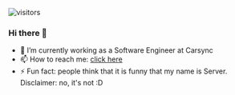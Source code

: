 ![visitors](https://visitor-badge.glitch.me/badge?page_id=red17electro.red17electro)

### Hi there 👋
- 🔭 I’m currently working as a Software Engineer at Carsync
- 📫 How to reach me: [click here](t.me/red17electro)
- ⚡ Fun fact: people think that it is funny that my name is Server. Disclaimer: no, it's not :D 

<!--
**red17electro/red17electro** is a ✨ _special_ ✨ repository because its `README.md` (this file) appears on your GitHub profile.

Here are some ideas to get you started:

- 🔭 I’m currently working on ...
- 🌱 I’m currently learning ...
- 👯 I’m looking to collaborate on ...
- 🤔 I’m looking for help with ...
- 💬 Ask me about ...
- 📫 How to reach me: ...
- 😄 Pronouns: ...
- ⚡ Fun fact: ...
-->
